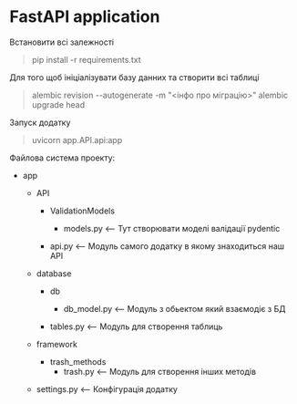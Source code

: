 # FastAPI application


Встановити всі залежності 

> pip install -r requirements.txt


Для того щоб ініціалізувати базу данних 
та створити всі таблиці 

> alembic revision --autogenerate -m "<інфо про міграцію>" 
> alembic upgrade head


Запуск додатку 

> uvicorn app.API.api:app



Файлова система проекту:

- app
    - API 
        - ValidationModels
            - models.py        <-- Тут створювати моделі валідації pydentic 

        - api.py               <-- Модуль самого додатку в якому знаходиться наш API
    - database
        - db
            - db_model.py      <-- Модуль з обьектом який взаємодіє з БД

        - tables.py            <-- Модуль для створення таблиць

    - framework
        - trash_methods 
            - trash.py         <-- Модуль для створення інших методів 

    - settings.py              <-- Конфігурація додатку  